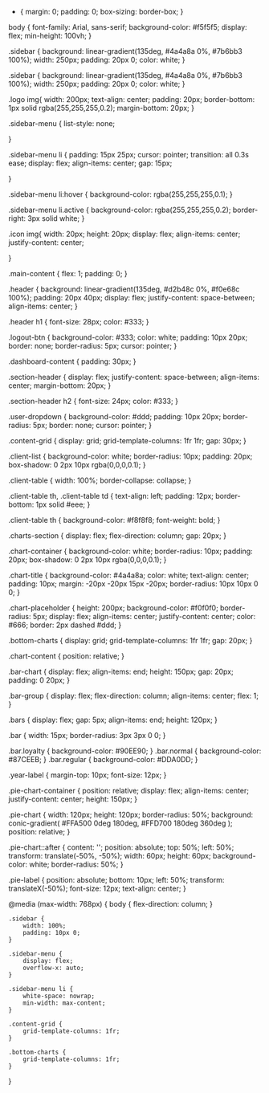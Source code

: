 * {
    margin: 0;
    padding: 0;
    box-sizing: border-box;
}

body {
    font-family: Arial, sans-serif;
    background-color: #f5f5f5;
    display: flex;
    min-height: 100vh;
}


.sidebar {
    background: linear-gradient(135deg, #4a4a8a 0%, #7b6bb3 100%);
    width: 250px;
    padding: 20px 0;
    color: white;
}

.sidebar {
    background: linear-gradient(135deg, #4a4a8a 0%, #7b6bb3 100%);
    width: 250px;
    padding: 20px 0;
    color: white;
}

.logo img{
    width: 200px;
    text-align: center;
    padding: 20px;
    border-bottom: 1px solid rgba(255,255,255,0.2);
    margin-bottom: 20px;
}

.sidebar-menu {
    list-style: none;
    
}

.sidebar-menu li {
    padding: 15px 25px;
    cursor: pointer;
    transition: all 0.3s ease;
    display: flex;
    align-items: center;
    gap: 15px;
    
}

.sidebar-menu li:hover {
    background-color: rgba(255,255,255,0.1);
}

.sidebar-menu li.active {
    background-color: rgba(255,255,255,0.2);
    border-right: 3px solid white;
}

.icon img{
    width: 20px;
    height: 20px;
    display: flex;
    align-items: center;
    justify-content: center;
    
}

.main-content {
    flex: 1;
    padding: 0;
}

.header {
    background: linear-gradient(135deg, #d2b48c 0%, #f0e68c 100%);
    padding: 20px 40px;
    display: flex;
    justify-content: space-between;
    align-items: center;
}

.header h1 {
    font-size: 28px;
    color: #333;
}

.logout-btn {
    background-color: #333;
    color: white;
    padding: 10px 20px;
    border: none;
    border-radius: 5px;
    cursor: pointer;
}

.dashboard-content {
    padding: 30px;
}

.section-header {
    display: flex;
    justify-content: space-between;
    align-items: center;
    margin-bottom: 20px;
}

.section-header h2 {
    font-size: 24px;
    color: #333;
}

.user-dropdown {
    background-color: #ddd;
    padding: 10px 20px;
    border-radius: 5px;
    border: none;
    cursor: pointer;
}

.content-grid {
    display: grid;
    grid-template-columns: 1fr 1fr;
    gap: 30px;
}

.client-list {
    background-color: white;
    border-radius: 10px;
    padding: 20px;
    box-shadow: 0 2px 10px rgba(0,0,0,0.1);
}

.client-table {
    width: 100%;
    border-collapse: collapse;
}

.client-table th,
.client-table td {
    text-align: left;
    padding: 12px;
    border-bottom: 1px solid #eee;
}

.client-table th {
    background-color: #f8f8f8;
    font-weight: bold;
}

.charts-section {
    display: flex;
    flex-direction: column;
    gap: 20px;
}

.chart-container {
    background-color: white;
    border-radius: 10px;
    padding: 20px;
    box-shadow: 0 2px 10px rgba(0,0,0,0.1);
}

.chart-title {
    background-color: #4a4a8a;
    color: white;
    text-align: center;
    padding: 10px;
    margin: -20px -20px 15px -20px;
    border-radius: 10px 10px 0 0;
}

.chart-placeholder {
    height: 200px;
    background-color: #f0f0f0;
    border-radius: 5px;
    display: flex;
    align-items: center;
    justify-content: center;
    color: #666;
    border: 2px dashed #ddd;
}

.bottom-charts {
    display: grid;
    grid-template-columns: 1fr 1fr;
    gap: 20px;
}

.chart-content {
    position: relative;
}

.bar-chart {
    display: flex;
    align-items: end;
    height: 150px;
    gap: 20px;
    padding: 0 20px;
}

.bar-group {
    display: flex;
    flex-direction: column;
    align-items: center;
    flex: 1;
}

.bars {
    display: flex;
    gap: 5px;
    align-items: end;
    height: 120px;
}

.bar {
    width: 15px;
    border-radius: 3px 3px 0 0;
}

.bar.loyalty { background-color: #90EE90; }
.bar.normal { background-color: #87CEEB; }
.bar.regular { background-color: #DDA0DD; }

.year-label {
    margin-top: 10px;
    font-size: 12px;
}

.pie-chart-container {
    position: relative;
    display: flex;
    align-items: center;
    justify-content: center;
    height: 150px;
}

.pie-chart {
    width: 120px;
    height: 120px;
    border-radius: 50%;
    background: conic-gradient(
        #FFA500 0deg 180deg,
        #FFD700 180deg 360deg
    );
    position: relative;
}

.pie-chart::after {
    content: '';
    position: absolute;
    top: 50%;
    left: 50%;
    transform: translate(-50%, -50%);
    width: 60px;
    height: 60px;
    background-color: white;
    border-radius: 50%;
}

.pie-label {
    position: absolute;
    bottom: 10px;
    left: 50%;
    transform: translateX(-50%);
    font-size: 12px;
    text-align: center;
}

@media (max-width: 768px) {
    body {
        flex-direction: column;
    }
    
    .sidebar {
        width: 100%;
        padding: 10px 0;
    }
    
    .sidebar-menu {
        display: flex;
        overflow-x: auto;
    }
    
    .sidebar-menu li {
        white-space: nowrap;
        min-width: max-content;
    }
    
    .content-grid {
        grid-template-columns: 1fr;
    }
    
    .bottom-charts {
        grid-template-columns: 1fr;
    }
}